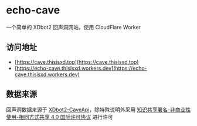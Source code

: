 # echo-cave

一个简单的 XDbot2 回声洞网站，使用 CloudFlare Worker

## 访问地址

- [https://cave.thisisxd.top](https://cave.thisisxd.top)
- [https://echo-cave.thisisxd.workers.dev](https://echo-cave.thisisxd.workers.dev)

## 数据来源

回声洞数据来源于 [XDbot2-CaveApi](https://caveapi.itcdt.top)，除特殊说明外采用 [知识共享署名-非商业性使用-相同方式共享 4.0 国际许可协议](https://creativecommons.org/licenses/by-nc-sa/4.0/) 进行许可
